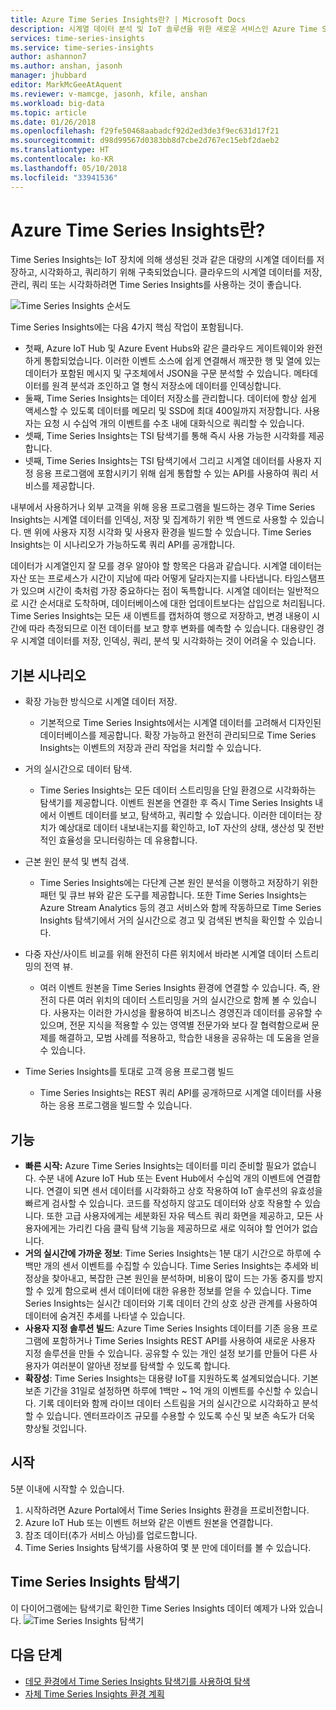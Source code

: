 ```yaml
---
title: Azure Time Series Insights란? | Microsoft Docs
description: 시계열 데이터 분석 및 IoT 솔루션을 위한 새로운 서비스인 Azure Time Series Insights를 소개합니다.
services: time-series-insights
ms.service: time-series-insights
author: ashannon7
ms.author: anshan, jasonh
manager: jhubbard
editor: MarkMcGeeAtAquent
ms.reviewer: v-mamcge, jasonh, kfile, anshan
ms.workload: big-data
ms.topic: article
ms.date: 01/26/2018
ms.openlocfilehash: f29fe50468aabadcf92d2ed3de3f9ec631d17f21
ms.sourcegitcommit: d98d99567d0383bb8d7cbe2d767ec15ebf2daeb2
ms.translationtype: HT
ms.contentlocale: ko-KR
ms.lasthandoff: 05/10/2018
ms.locfileid: "33941536"
---
```

# <a name="what-is-azure-time-series-insights"></a>Azure Time Series Insights란?

Time Series Insights는 IoT 장치에 의해 생성된 것과 같은 대량의 시계열 데이터를 저장하고, 시각화하고, 쿼리하기 위해 구축되었습니다.  클라우드의 시계열 데이터를 저장, 관리, 쿼리 또는 시각화하려면 Time Series Insights를 사용하는 것이 좋습니다.  

![Time Series Insights 순서도](media/overview/time-series-insights-flowchart.png)

Time Series Insights에는 다음 4가지 핵심 작업이 포함됩니다.

- 첫째, Azure IoT Hub 및 Azure Event Hubs와 같은 클라우드 게이트웨이와 완전하게 통합되었습니다. 이러한 이벤트 소스에 쉽게 연결해서 깨끗한 행 및 열에 있는 데이터가 포함된 메시지 및 구조체에서 JSON을 구문 분석할 수 있습니다. 메타데이터를 원격 분석과 조인하고 열 형식 저장소에 데이터를 인덱싱합니다.
- 둘째, Time Series Insights는 데이터 저장소를 관리합니다. 데이터에 항상 쉽게 액세스할 수 있도록 데이터를 메모리 및 SSD에 최대 400일까지 저장합니다. 사용자는 요청 시 수십억 개의 이벤트를 수초 내에 대화식으로 쿼리할 수 있습니다.
- 셋째, Time Series Insights는 TSI 탐색기를 통해 즉시 사용 가능한 시각화를 제공합니다.  
- 넷째, Time Series Insights는 TSI 탐색기에서 그리고 시계열 데이터를 사용자 지정 응용 프로그램에 포함시키기 위해 쉽게 통합할 수 있는 API를 사용하여 쿼리 서비스를 제공합니다.  

내부에서 사용하거나 외부 고객을 위해 응용 프로그램을 빌드하는 경우 Time Series Insights는 시계열 데이터를 인덱싱, 저장 및 집계하기 위한 백 엔드로 사용할 수 있습니다. 맨 위에 사용자 지정 시각화 및 사용자 환경을 빌드할 수 있습니다.  Time Series Insights는 이 시나리오가 가능하도록 쿼리 API를 공개합니다.  

데이터가 시계열인지 잘 모를 경우 알아야 할 항목은 다음과 같습니다.  시계열 데이터는 자산 또는 프로세스가 시간이 지남에 따라 어떻게 달라지는지를 나타냅니다.  타임스탬프가 있으며 시간이 축처럼 가장 중요하다는 점이 독특합니다.  시계열 데이터는 일반적으로 시간 순서대로 도착하며, 데이터베이스에 대한 업데이트보다는 삽입으로 처리됩니다.  Time Series Insights는 모든 새 이벤트를 캡처하여 행으로 저장하고, 변경 내용이 시간에 따라 측정되므로 이전 데이터를 보고 향후 변화를 예측할 수 있습니다.  대용량인 경우 시계열 데이터를 저장, 인덱싱, 쿼리, 분석 및 시각화하는 것이 어려울 수 있습니다.  

## <a name="primary-scenarios"></a>기본 시나리오

- 확장 가능한 방식으로 시계열 데이터 저장.  
  - 기본적으로 Time Series Insights에서는 시계열 데이터를 고려해서 디자인된 데이터베이스를 제공합니다.  확장 가능하고 완전히 관리되므로 Time Series Insights는 이벤트의 저장과 관리 작업을 처리할 수 있습니다.

- 거의 실시간으로 데이터 탐색.  
  - Time Series Insights는 모든 데이터 스트리밍을 단일 환경으로 시각화하는 탐색기를 제공합니다.  이벤트 원본을 연결한 후 즉시 Time Series Insights 내에서 이벤트 데이터를 보고, 탐색하고, 쿼리할 수 있습니다.  이러한 데이터는 장치가 예상대로 데이터 내보내는지를 확인하고, IoT 자산의 상태, 생산성 및 전반적인 효율성을 모니터링하는 데 유용합니다.  

- 근본 원인 분석 및 변칙 검색.
  - Time Series Insights에는 다단계 근본 원인 분석을 이행하고 저장하기 위한 패턴 및 큐브 뷰와 같은 도구를 제공합니다.  또한 Time Series Insights는 Azure Stream Analytics 등의 경고 서비스와 함께 작동하므로 Time Series Insights 탐색기에서 거의 실시간으로 경고 및 검색된 변칙을 확인할 수 있습니다.  

- 다중 자산/사이트 비교를 위해 완전히 다른 위치에서 바라본 시계열 데이터 스트리밍의 전역 뷰.
  - 여러 이벤트 원본을 Time Series Insights 환경에 연결할 수 있습니다.  즉, 완전히 다른 여러 위치의 데이터 스트리밍을 거의 실시간으로 함께 볼 수 있습니다.  사용자는 이러한 가시성을 활용하여 비즈니스 경영진과 데이터를 공유할 수 있으며, 전문 지식을 적용할 수 있는 영역별 전문가와 보다 잘 협력함으로써 문제를 해결하고, 모범 사례를 적용하고, 학습한 내용을 공유하는 데 도움을 얻을 수 있습니다.

- Time Series Insights를 토대로 고객 응용 프로그램 빌드 
  - Time Series Insights는 REST 쿼리 API를 공개하므로 시계열 데이터를 사용하는 응용 프로그램을 빌드할 수 있습니다.

## <a name="capabilities"></a>기능

- **빠른 시작:** Azure Time Series Insights는 데이터를 미리 준비할 필요가 없습니다. 수분 내에 Azure IoT Hub 또는 Event Hub에서 수십억 개의 이벤트에 연결합니다. 연결이 되면 센서 데이터를 시각화하고 상호 작용하여 IoT 솔루션의 유효성을 빠르게 검사할 수 있습니다. 코드를 작성하지 않고도 데이터와 상호 작용할 수 있습니다.
또한 고급 사용자에게는 세분화된 자유 텍스트 쿼리 화면을 제공하고, 모든 사용자에게는 가리킨 다음 클릭 탐색 기능을 제공하므로 새로 익혀야 할 언어가 없습니다.
- **거의 실시간에 가까운 정보**: Time Series Insights는 1분 대기 시간으로 하루에 수백만 개의 센서 이벤트를 수집할 수 있습니다. Time Series Insights는 추세와 비정상을 찾아내고, 복잡한 근본 원인을 분석하며, 비용이 많이 드는 가동 중지를 방지할 수 있게 함으로써 센서 데이터에 대한 유용한 정보를 얻을 수 있습니다. Time Series Insights는 실시간 데이터와 기록 데이터 간의 상호 상관 관계를 사용하여 데이터에 숨겨진 추세를 나타낼 수 있습니다.
- **사용자 지정 솔루션 빌드**: Azure Time Series Insights 데이터를 기존 응용 프로그램에 포함하거나 Time Series Insights REST API를 사용하여 새로운 사용자 지정 솔루션을 만들 수 있습니다. 공유할 수 있는 개인 설정 보기를 만들어 다른 사용자가 여러분이 알아낸 정보를 탐색할 수 있도록 합니다.
- **확장성**: Time Series Insights는 대용량 IoT를 지원하도록 설계되었습니다. 기본 보존 기간을 31일로 설정하면 하루에 1백만 ~ 1억 개의 이벤트를 수신할 수 있습니다. 기록 데이터와 함께 라이브 데이터 스트림을 거의 실시간으로 시각화하고 분석할 수 있습니다. 엔터프라이즈 규모를 수용할 수 있도록 수신 및 보존 속도가 더욱 향상될 것입니다.

## <a name="getting-started"></a>시작
5분 이내에 시작할 수 있습니다. 

1.  시작하려면 Azure Portal에서 Time Series Insights 환경을 프로비전합니다. 
2.  Azure IoT Hub 또는 이벤트 허브와 같은 이벤트 원본을 연결합니다.  
3.  참조 데이터(추가 서비스 아님)를 업로드합니다.
4.  Time Series Insights 탐색기를 사용하여 몇 분 만에 데이터를 볼 수 있습니다.

## <a name="time-series-insights-explorer"></a>Time Series Insights 탐색기
이 다이어그램에는 탐색기로 확인한 Time Series Insights 데이터 예제가 나와 있습니다. ![Time Series Insights 탐색기](media/time-series-insights-explorer/explorer4.png)

## <a name="next-steps"></a>다음 단계
 - [데모 환경에서 Time Series Insights 탐색기를 사용하여 탐색](./time-series-quickstart.md)
 - [자체 Time Series Insights 환경 계획](time-series-insights-environment-planning.md)

